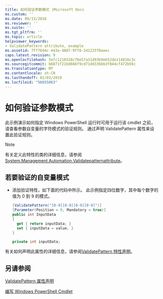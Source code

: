 ```yaml
---
title: 如何验证参数模式 |Microsoft Docs
ms.custom: ''
ms.date: 09/13/2016
ms.reviewer: ''
ms.suite: ''
ms.tgt_pltfrm: ''
ms.topic: article
helpviewer_keywords:
- ValidatePattern attribute, example
ms.assetid: 7ff76d4c-443a-4887-9ff8-241225f0aeec
caps.latest.revision: 9
ms.openlocfilehash: 5efc1210328c76e57a31d93b9eb52de114816c3c
ms.sourcegitcommit: b6871f21bd666f9cd71dd336bb3f844cf472b56c
ms.translationtype: MT
ms.contentlocale: zh-CN
ms.lasthandoff: 02/03/2019
ms.locfileid: "56855063"
---
```

# <a name="how-to-validate-an-argument-pattern"></a>如何验证参数模式

此示例演示如何指定 Windows PowerShell 运行时可用于运行该 cmdlet 之前，请查看参数自变量的字符模式的验证规则。 通过声明 ValidatePattern 属性来设置此验证规则。

> [!NOTE]
> 有关定义此特性的类的详细信息，请参阅[System.Management.Automation.Validatepatternattribute](/dotnet/api/System.Management.Automation.ValidatePatternAttribute)。

## <a name="to-validate-an-argument-pattern"></a>若要验证的自变量模式

- 添加验证特性，如下面的代码中所示。 此示例指定四位数字，其中每个数字的值为 0 到 9 的模式。

    ```csharp
    [ValidatePattern("[0-9][0-9][0-9][0-9]")]
    [Parameter(Position = 0, Mandatory = true)]
    public int InputData
    {
      get { return inputData; }
      set { inputData = value; }
    }

    private int inputData;
    ```

有关如何声明此属性的详细信息，请参阅[ValidatePattern 特性声明](./validatepattern-attribute-declaration.md)。

## <a name="see-also"></a>另请参阅

[ValidatePattern 属性声明](./validatepattern-attribute-declaration.md)

[编写 Windows PowerShell Cmdlet](./writing-a-windows-powershell-cmdlet.md)
